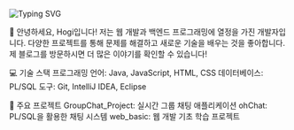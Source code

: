 ![Typing SVG](https://readme-typing-svg.demolab.com?font=Fira+Code&size=30&duration=3000&pause=1000&color=00498C&center=false&vCenter=false&width=500&lines=Hello%2C+I'm+Hogi.;Welcome+to+my+GitHub!;Let's+build+amazing+things+together!)


👋 안녕하세요, Hogi입니다!
저는 웹 개발과 백엔드 프로그래밍에 열정을 가진 개발자입니다. 
다양한 프로젝트를 통해 문제를 해결하고 새로운 기술을 배우는 것을 좋아합니다.
제 블로그를 방문하시면 더 많은 이야기를 확인할 수 있습니다!


💻 기술 스택
프로그래밍 언어: Java, JavaScript, HTML, CSS
데이터베이스: PL/SQL
도구: Git, IntelliJ IDEA, Eclipse


📂 주요 프로젝트
GroupChat_Project: 실시간 그룹 채팅 애플리케이션
ohChat: PL/SQL을 활용한 채팅 시스템
web_basic: 웹 개발 기초 학습 프로젝트
